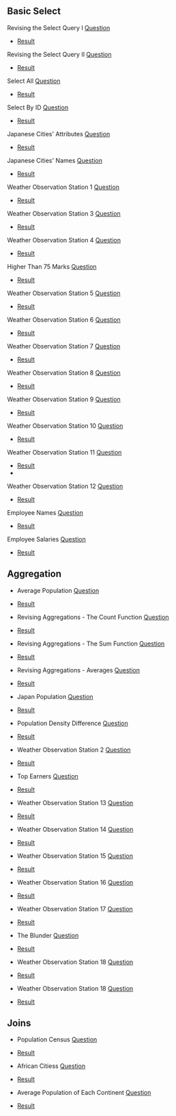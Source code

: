 ## Basic Select
Revising the Select Query I [Question](https://www.hackerrank.com/challenges/revising-the-select-query/problem?isFullScreen=false)
- [Result](https://github.com/Ram11Coder/HackerRank-JAVA/blob/master/SQL/Basic%20Select/sql1.txt)

Revising the Select Query II [Question](https://www.hackerrank.com/challenges/revising-the-select-query-2/problem?isFullScreen=false)
- [Result](https://github.com/Ram11Coder/HackerRank-JAVA/blob/master/SQL/Basic%20Select/sql2.txt)

Select All [Question](https://www.hackerrank.com/challenges/select-all-sql/problem?isFullScreen=false)
- [Result](https://github.com/Ram11Coder/HackerRank-JAVA/blob/master/SQL/Basic%20Select/sql3.txt)

Select By ID [Question](https://www.hackerrank.com/challenges/select-by-id/problem?isFullScreen=false)
- [Result](https://github.com/Ram11Coder/HackerRank-JAVA/blob/master/SQL/Basic%20Select/sql4.txt)
 
Japanese Cities' Attributes [Question](https://www.hackerrank.com/challenges/japanese-cities-attributes/problem?isFullScreen=false)
- [Result](https://github.com/Ram11Coder/HackerRank-JAVA/blob/master/SQL/Basic%20Select/sql5.txt)

Japanese Cities' Names [Question](https://www.hackerrank.com/challenges/japanese-cities-name/problem?isFullScreen=false)
- [Result](https://github.com/Ram11Coder/HackerRank-JAVA/blob/master/SQL/Basic%20Select/sql6.txt)

Weather Observation Station 1 [Question](https://www.hackerrank.com/challenges/weather-observation-station-1/problem?isFullScreen=false)
- [Result](https://github.com/Ram11Coder/HackerRank-JAVA/blob/master/SQL/Basic%20Select/sql7.txt)

Weather Observation Station 3 [Question](https://www.hackerrank.com/challenges/weather-observation-station-3/problem?isFullScreen=false)
- [Result](https://github.com/Ram11Coder/HackerRank-JAVA/blob/master/SQL/Basic%20Select/sql8.txt)

Weather Observation Station 4 [Question](https://www.hackerrank.com/challenges/weather-observation-station-4/problem?isFullScreen=false)
- [Result](https://github.com/Ram11Coder/HackerRank-JAVA/blob/master/SQL/Basic%20Select/sql9.txt)

Higher Than 75 Marks [Question](https://www.hackerrank.com/challenges/more-than-75-marks/problem?isFullScreen=false)
- [Result](https://github.com/Ram11Coder/HackerRank-JAVA/blob/master/SQL/Basic%20Select/sql10.txt)

Weather Observation Station 5 [Question](https://www.hackerrank.com/challenges/weather-observation-station-5/problem?isFullScreen=false)
- [Result](https://github.com/Ram11Coder/HackerRank-JAVA/blob/master/SQL/Basic%20Select/sql20.txt)


Weather Observation Station 6 [Question](https://www.hackerrank.com/challenges/weather-observation-station-6/problem)
- [Result](https://github.com/Ram11Coder/HackerRank-JAVA/blob/master/SQL/Basic%20Select/sql11.txt)

Weather Observation Station 7 [Question](https://www.hackerrank.com/challenges/weather-observation-station-7/problem?isFullScreen=false)
- [Result](https://github.com/Ram11Coder/HackerRank-JAVA/blob/master/SQL/Basic%20Select/sql12.txt)

Weather Observation Station 8 [Question](https://www.hackerrank.com/challenges/weather-observation-station-8/problem?isFullScreen=false)
- [Result](https://github.com/Ram11Coder/HackerRank-JAVA/blob/master/SQL/Basic%20Select/sql13.txt)

Weather Observation Station 9 [Question](https://www.hackerrank.com/challenges/weather-observation-station-9/problem?isFullScreen=false)
- [Result](https://github.com/Ram11Coder/HackerRank-JAVA/blob/master/SQL/Basic%20Select/sql14.txt)


Weather Observation Station 10 [Question](https://www.hackerrank.com/challenges/weather-observation-station-10/problem?isFullScreen=false)
- [Result](https://github.com/Ram11Coder/HackerRank-JAVA/blob/master/SQL/Basic%20Select/sql15.txt)

Weather Observation Station 11 [Question](https://www.hackerrank.com/challenges/weather-observation-station-11/problem?isFullScreen=false)
- [Result](https://github.com/Ram11Coder/HackerRank-JAVA/blob/master/SQL/Basic%20Select/sql16.txt)
- 
Weather Observation Station 12 [Question](https://www.hackerrank.com/challenges/weather-observation-station-12/problem?isFullScreen=false)
- [Result](https://github.com/Ram11Coder/HackerRank-JAVA/blob/master/SQL/Basic%20Select/sql17.txt)

Employee Names [Question](https://www.hackerrank.com/challenges/name-of-employees/problem?isFullScreen=false)
- [Result](https://github.com/Ram11Coder/HackerRank-JAVA/blob/master/SQL/Basic%20Select/sql18.txt)

Employee Salaries [Question](https://www.hackerrank.com/challenges/salary-of-employees/problem?isFullScreen=false)
- [Result](https://github.com/Ram11Coder/HackerRank-JAVA/blob/master/SQL/Basic%20Select/sql19.txt)

## Aggregation
- Average Population [Question](https://www.hackerrank.com/challenges/average-population/problem?isFullScreen=false)
- [Result](https://github.com/Ram11Coder/HackerRank-JAVA/blob/master/SQL/Basic%20Select/sql21.txt)

- Revising Aggregations - The Count Function [Question](https://www.hackerrank.com/challenges/revising-aggregations-the-count-function/problem?isFullScreen=false)
- [Result](https://github.com/Ram11Coder/HackerRank-JAVA/blob/master/SQL/Basic%20Select/sql22.txt)

- Revising Aggregations - The Sum Function [Question](https://www.hackerrank.com/challenges/revising-aggregations-sum/problem?isFullScreen=false)
- [Result](https://github.com/Ram11Coder/HackerRank-JAVA/blob/master/SQL/Basic%20Select/sql23.txt)

- Revising Aggregations - Averages [Question](https://www.hackerrank.com/challenges/revising-aggregations-the-average-function/problem?isFullScreen=false)
- [Result](https://github.com/Ram11Coder/HackerRank-JAVA/blob/master/SQL/Basic%20Select/sql24.txt)

- Japan Population [Question](https://www.hackerrank.com/challenges/japan-population/problem?isFullScreen=false)
- [Result](https://github.com/Ram11Coder/HackerRank-JAVA/blob/master/SQL/Basic%20Select/sql25.txt)

- Population Density Difference [Question](https://www.hackerrank.com/challenges/population-density-difference/problem?isFullScreen=false)
- [Result](https://github.com/Ram11Coder/HackerRank-JAVA/blob/master/SQL/Basic%20Select/sql26.txt)

- Weather Observation Station 2 [Question](https://www.hackerrank.com/challenges/weather-observation-station-2/problem?isFullScreen=false)
- [Result](https://github.com/Ram11Coder/HackerRank-JAVA/blob/master/SQL/Basic%20Select/sql27.txt)

- Top Earners [Question](https://www.hackerrank.com/challenges/earnings-of-employees/problem?isFullScreen=false)
- [Result](https://github.com/Ram11Coder/HackerRank-JAVA/blob/master/SQL/Basic%20Select/sql28.txt)

- Weather Observation Station 13 [Question](https://www.hackerrank.com/challenges/weather-observation-station-13/problem?isFullScreen=false)
- [Result](https://github.com/Ram11Coder/HackerRank-JAVA/blob/master/SQL/Basic%20Select/sql29.txt)


- Weather Observation Station 14 [Question](https://www.hackerrank.com/challenges/weather-observation-station-14/problem?isFullScreen=false)
- [Result](https://github.com/Ram11Coder/HackerRank-JAVA/blob/master/SQL/Basic%20Select/sql30.txt)

- Weather Observation Station 15 [Question](https://www.hackerrank.com/challenges/weather-observation-station-15/problem?isFullScreen=false)
- [Result](https://github.com/Ram11Coder/HackerRank-JAVA/blob/master/SQL/Basic%20Select/sql31.txt)


- Weather Observation Station 16 [Question](https://www.hackerrank.com/challenges/weather-observation-station-16/problem?isFullScreen=false)
- [Result](https://github.com/Ram11Coder/HackerRank-JAVA/blob/master/SQL/Basic%20Select/sql32.txt)

- Weather Observation Station 17 [Question](https://www.hackerrank.com/challenges/weather-observation-station-17/problem?isFullScreen=false)
- [Result](https://github.com/Ram11Coder/HackerRank-JAVA/blob/master/SQL/Basic%20Select/sql33.txt)


- The Blunder [Question](https://www.hackerrank.com/challenges/the-blunder/problem?isFullScreen=false)
- [Result](https://github.com/Ram11Coder/HackerRank-JAVA/blob/master/SQL/Basic%20Select/sql34.txt)

- Weather Observation Station 18 [Question](https://www.hackerrank.com/challenges/weather-observation-station-18/problem?isFullScreen=false)
- [Result](https://github.com/Ram11Coder/HackerRank-JAVA/blob/master/SQL/Basic%20Select/sql35.txt)

- Weather Observation Station 18 [Question](https://www.hackerrank.com/challenges/weather-observation-station-19/problem?isFullScreen=false)
- [Result](https://github.com/Ram11Coder/HackerRank-JAVA/blob/master/SQL/Basic%20Select/sql39.txt)


## Joins
- Population Census [Question](https://www.hackerrank.com/challenges/asian-population/problem?isFullScreen=false)
- [Result](https://github.com/Ram11Coder/HackerRank-JAVA/blob/master/SQL/Basic%20Select/sql36.txt)

- African Citiess [Question](https://www.hackerrank.com/challenges/african-cities/problem?isFullScreen=false)
- [Result](https://github.com/Ram11Coder/HackerRank-JAVA/blob/master/SQL/Basic%20Select/sql37.txt)

- Average Population of Each Continent [Question](https://www.hackerrank.com/challenges/average-population-of-each-continent/problem?isFullScreen=false)
- [Result](https://github.com/Ram11Coder/HackerRank-JAVA/blob/master/SQL/Basic%20Select/sql38.txt)
